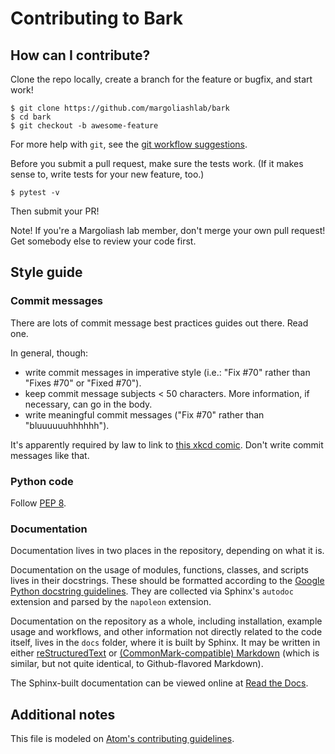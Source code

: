 # Contributing to Bark

## How can I contribute?

Clone the repo locally, create a branch for the feature or bugfix, and start work!

```
$ git clone https://github.com/margoliashlab/bark
$ cd bark
$ git checkout -b awesome-feature
```

For more help with `git`, see the [git workflow suggestions](git_workflow.md).

Before you submit a pull request, make sure the tests work. (If it makes sense to, write tests for your new feature, too.)

```
$ pytest -v
```

Then submit your PR!

Note! If you're a Margoliash lab member, don't merge your own pull request! Get somebody else to review your code first.

## Style guide

### Commit messages

There are lots of commit message best practices guides out there. Read one.

In general, though:

* write commit messages in imperative style (i.e.: "Fix #70" rather than "Fixes #70" or "Fixed #70").
* keep commit message subjects < 50 characters. More information, if necessary, can go in the body.
* write meaningful commit messages ("Fix #70" rather than "bluuuuuuhhhhhh").

It's apparently required by law to link to [this xkcd comic](https://xkcd.com/1296/). Don't write commit messages like that.

### Python code

Follow [PEP 8](https://www.python.org/dev/peps/pep-0008/).

### Documentation

Documentation lives in two places in the repository, depending on what it is.

Documentation on the usage of modules, functions, classes, and scripts lives in their docstrings. These should be formatted according to the [Google Python docstring guidelines](http://sphinxcontrib-napoleon.readthedocs.io/en/latest/example_google.html). They are collected via Sphinx's `autodoc` extension and parsed by the `napoleon` extension.

Documentation on the repository as a whole, including installation, example usage and workflows, and other information not directly related to the code itself, lives in the `docs` folder, where it is built by Sphinx. It may be written in either [reStructuredText](http://docutils.sourceforge.net/docs/user/rst/quickref.html) or [(CommonMark-compatible) Markdown](http://commonmark.org/help/) (which is similar, but not quite identical, to Github-flavored Markdown).

The Sphinx-built documentation can be viewed online at [Read the Docs](http://bark.readthedocs.io/).

## Additional notes

This file is modeled on [Atom's contributing guidelines](https://github.com/atom/atom/blob/master/CONTRIBUTING.md).
